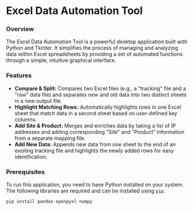 # Excel Data Automation Tool

### Overview
The Excel Data Automation Tool is a powerful desktop application built with Python and Tkinter. It simplifies the process of managing and analyzing data within Excel spreadsheets by providing a set of automated functions through a simple, intuitive graphical interface.

### Features
* **Compare & Split:** Compares two Excel files (e.g., a "tracking" file and a "raw" data file) and separates new and old data into two distinct sheets in a new output file.
* **Highlight Matching Rows:** Automatically highlights rows in one Excel sheet that match data in a second sheet based on user-defined key columns.
* **Add Site & Product:** Merges and enriches data by taking a list of IP addresses and adding corresponding "Site" and "Product" information from a separate mapping file.
* **Add New Data:** Appends new data from one sheet to the end of an existing tracking file and highlights the newly added rows for easy identification.

### Prerequisites
To run this application, you need to have Python installed on your system.
The following libraries are required and can be installed using `pip`:
```sh
pip install pandas openpyxl numpy
